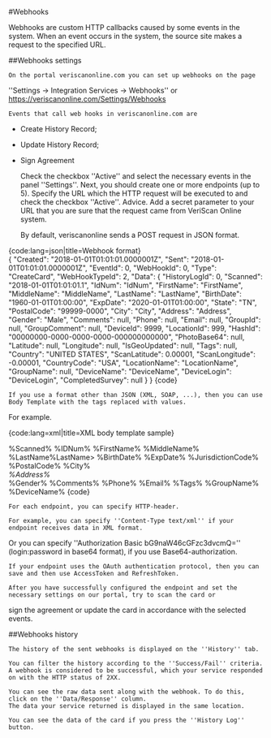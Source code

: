 #Webhooks

Webhooks are custom HTTP callbacks caused by some events in the system.
When an event occurs in the system, the source site makes a request to the specified URL.

##Webhooks settings

	On the portal veriscanonline.com you can set up webhooks on the page
''Settings -> Integration Services -> Webhooks''
or
https://veriscanonline.com/Settings/Webhooks

	Events that call web hooks in veriscanonline.com are
* Create History Record;
* Update History Record;
* Sign Agreement
	
	Check the checkbox ''Active'' and select the necessary events in the panel
''Settings''.
	Next, you should create one or more endpoints (up to 5).
	Specify the URL which the HTTP request will be executed to 
and check the checkbox ''Active''.
	Advice. Add a secret parameter to your URL that you are sure that the request came from VeriScan Online system.
	
	By default, veriscanonline sends a POST request in JSON format.	

{code:lang=json|title=Webhook format}	
{
  "Created": "2018-01-01T01:01:01.0000001Z",
  "Sent": "2018-01-01T01:01:01.0000001Z",
  "EventId": 0,
  "WebHookId": 0,
  "Type": "CreateCard",
  "WebHookTypeId": 2,
  "Data": {
    "HistoryLogId": 0,
    "Scanned": "2018-01-01T01:01:01.1",
    "IdNum": "IdNum",
    "FirstName": "FirstName",
    "MiddleName": "MiddleName",
    "LastName": "LastName",
    "BirthDate": "1960-01-01T01:00:00",
    "ExpDate": "2020-01-01T01:00:00",
    "State": "TN",
    "PostalCode": "99999-0000",
    "City": "City",
    "Address": "Address",
    "Gender": "Male",
    "Comments": null,
    "Phone": null,
    "Email": null,
    "GroupId": null,
    "GroupComment": null,
    "DeviceId": 9999,
    "LocationId": 999,
    "HashId": "00000000-0000-0000-0000-000000000000",
    "PhotoBase64": null,
    "Latitude": null,
    "Longitude": null,
    "IsGeoUpdated": null,
    "Tags": null,
    "Country": "UNITED STATES",
    "ScanLatitude": 0.00001,
    "ScanLongitude": -0.00001,
    "CountryCode": "USA",
    "LocationName": "LocationName",
    "GroupName": null,
    "DeviceName": "DeviceName",
    "DeviceLogin": "DeviceLogin",
    "CompletedSurvey": null
  }
}
{code}

	If you use a format other than JSON (XML, SOAP, ...), then you can use Body Template with the tags replaced with values.
For example.

{code:lang=xml|title=XML body template sample}
<?xml version="1.0" encoding="utf-8"?>
<Card xmlns:xsi="http://www.w3.org/2001/XMLSchema-instance" xmlns:xsd="http://www.w3.org/2001/XMLSchema">  
  <Scanned>%Scanned%</Scanned>
  <IdNum>%IDNum%</IdNum>
  <FirstName>%FirstName%</FirstName>
  <MiddleName>%MiddleName%</MiddleName>
  <LastName>%LastName%LastName>
  <BirthDate>%BirthDate%</BirthDate>
  <ExpDate>%ExpDate%</ExpDate>
  <State>%JurisdictionCode%</State>
  <PostalCode>%PostalCode%</PostalCode>
  <City>%City%</City>
  <Address>%Address%</Address>
  <Gender>%Gender%</Gender>
  <Comments>%Comments%</Comments>
  <Phone>%Phone%</Phone>
  <Email>%Email%</Email>
  <Tags>%Tags%</Tags>
  <GroupName>%GroupName%</GroupName>
  <DeviceName>%DeviceName%</DeviceName>
</Card>
{code}

	For each endpoint, you can specify HTTP-header.	
	
	For example, you can specify ''Content-Type text/xml'' if your endpoint receives data in XML format.
Or you can specify ''Authorization Basic bG9naW46cGFzc3dvcmQ='' (login:password in base64 format), if you use Base64-authorization.

	If your endpoint uses the OAuth authentication protocol, then you can save and then use AccessToken and RefreshToken.
	
	After you have successfully configured the endpoint and set the necessary settings on our portal, try to scan the card or
sign the agreement or update the card in accordance with the selected events.

##Webhooks history
			
	The history of the sent webhooks is displayed on the ''History'' tab.
	
	You can filter the history according to the ''Success/Fail'' criteria.
	A webhook is considered to be successful, which your service responded on with the HTTP status of 2XX.
	
	You can see the raw data sent along with the webhook. To do this, click on the ''Data/Response'' column.
	The data your service returned is displayed in the same location.
	
	You can see the data of the card if you press the ''History Log'' button.
